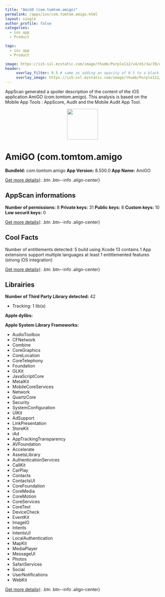 ```yaml
---
title: "AmiGO (com.tomtom.amigo)"
permalink: /apps/ios/com.tomtom.amigo.html
layout: single
author_profile: false
categories: 
  - ios app 
  - Product 

tags: 
  - ios app 
  - Product 

image: https://is5-ssl.mzstatic.com/image/thumb/Purple112/v4/e5/3a/39/e53a393c-47de-0a00-9624-f38181d93377/AppIcon-1x_U007emarketing-0-7-0-85-220.png/512x512bb.jpg
header: 
     overlay_filter: 0.5 # same as adding an opacity of 0.5 to a black background
     overlay_image: https://is5-ssl.mzstatic.com/image/thumb/Purple112/v4/e5/3a/39/e53a393c-47de-0a00-9624-f38181d93377/AppIcon-1x_U007emarketing-0-7-0-85-220.png/512x512bb.jpg
---
```

AppScan generated a spoiler description of the content of the iOS application AmiGO (com.tomtom.amigo). This analysis is based on the Mobile App Tools : AppScore, Audit and the Mobile Audit App Tool.

  
  
<div style="text-align: center;"><img src="https://is5-ssl.mzstatic.com/image/thumb/Purple112/v4/e5/3a/39/e53a393c-47de-0a00-9624-f38181d93377/AppIcon-1x_U007emarketing-0-7-0-85-220.png/512x512bb.jpg" width="100" height="100"></div>  
  
# AmiGO (com.tomtom.amigo

**BundleId:** com.tomtom.amigo
**App Version:** 8.500.0
**App Name:** AmiGO


[Get more details](/pricing.html){: .btn .btn--info .align-center}  
  
## AppScan informations 

**Number of permissions:** 8
**Private keys:** 31
**Public keys:** 8
**Custom keys:** 10
**Low securit keys:** 0
  
[Get more details](/pricing.html){: .btn .btn--info .align-center}

## Cool Facts

Number of entitlements detected: 5
build using Xcode 13
contains 1 App extensions
support multiple languages
at least 1 entitlemented features (strong iOS integration)
  
[Get more details](/pricing.html){: .btn .btn--info .align-center}

## Librairies 
**Number of Third Party Library detected:** 42
- Tracking: 1 lib(s)

**Apple dylibs:**


**Apple System Library Frameworks:**
- AudioToolbox
- CFNetwork
- Combine
- CoreGraphics
- CoreLocation
- CoreTelephony
- Foundation
- GLKit
- JavaScriptCore
- MetalKit
- MobileCoreServices
- Network
- QuartzCore
- Security
- SystemConfiguration
- UIKit
- AdSupport
- LinkPresentation
- StoreKit
- iAd
- AppTrackingTransparency
- AVFoundation
- Accelerate
- AssetsLibrary
- AuthenticationServices
- CallKit
- CarPlay
- Contacts
- ContactsUI
- CoreFoundation
- CoreMedia
- CoreMotion
- CoreServices
- CoreText
- DeviceCheck
- EventKit
- ImageIO
- Intents
- IntentsUI
- LocalAuthentication
- MapKit
- MediaPlayer
- MessageUI
- Photos
- SafariServices
- Social
- UserNotifications
- WebKit


  
[Get more details](/pricing.html){: .btn .btn--info .align-center}

